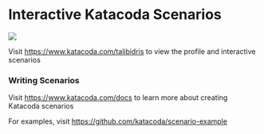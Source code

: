 # Interactive Katacoda Scenarios

[![](http://shields.katacoda.com/katacoda/talibidris/count.svg)](https://www.katacoda.com/talibidris "Get your profile on Katacoda.com")

Visit https://www.katacoda.com/talibidris to view the profile and interactive scenarios

### Writing Scenarios
Visit https://www.katacoda.com/docs to learn more about creating Katacoda scenarios

For examples, visit https://github.com/katacoda/scenario-example
